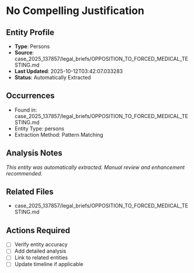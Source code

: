 # No Compelling Justification

## Entity Profile
- **Type**: Persons
- **Source**: case_2025_137857/legal_briefs/OPPOSITION_TO_FORCED_MEDICAL_TESTING.md
- **Last Updated**: 2025-10-12T03:42:07.033283
- **Status**: Automatically Extracted

## Occurrences
- Found in: case_2025_137857/legal_briefs/OPPOSITION_TO_FORCED_MEDICAL_TESTING.md
- Entity Type: persons
- Extraction Method: Pattern Matching

## Analysis Notes
*This entity was automatically extracted. Manual review and enhancement recommended.*

## Related Files
- case_2025_137857/legal_briefs/OPPOSITION_TO_FORCED_MEDICAL_TESTING.md

## Actions Required
- [ ] Verify entity accuracy
- [ ] Add detailed analysis
- [ ] Link to related entities
- [ ] Update timeline if applicable
